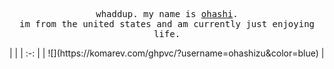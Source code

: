<p align="center">
  <samp>whaddup. my name is <a href="https://github.com/jackhli">ohashi</a>.<br> im from the united states and am currently just enjoying life.</samp>
</p>
| |
| :-: |
| ![](https://komarev.com/ghpvc/?username=ohashizu&color=blue) |
